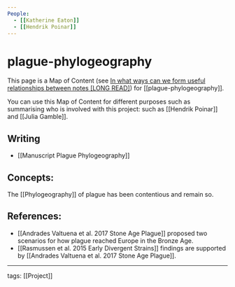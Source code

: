 ```yaml
---
People:
  - [[Katherine Eaton]]
  - [[Hendrik Poinar]]
---
```


# plague-phylogeography

This page is a Map of Content (see [In what ways can we form useful relationships between notes \[LONG READ\]](https://forum.obsidian.md/t/in-what-ways-can-we-form-useful-relationships-between-notes-long-read/702)) for [[plague-phylogeography]].

You can use this Map of Content for different purposes such as summarising who is involved with this project: such as [[Hendrik Poinar]] and [[Julia Gamble]].

## Writing

- [[Manuscript Plague Phylogeography]]

## Concepts:

The [[Phylogeography]] of plague has been contentious and remain so.

## References:
- [[Andrades Valtuena et al. 2017 Stone Age Plague]] proposed two scenarios for how plague reached Europe in the Bronze Age.
- [[Rasmussen et al. 2015 Early Divergent Strains]] findings are supported by [[Andrades Valtuena et al. 2017 Stone Age Plague]].

---

tags: [[Project]]